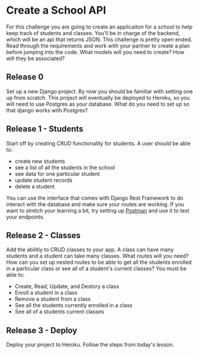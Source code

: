 # Create a School API

For this challenge you are going to create an applicaiton for a school to help keep track of students and classes. You'll be in charge of the backend, which will be an api that returns JSON. This challenge is pretty open ended. Read through the requirements and work with your partner to create a plan before jumping into the code. What models will you need to create? How will they be associated? 

## Release 0 
Set up a new Django project. By now you should be familiar with setting one up from scratch. This project will eventually be deployed to Heroku, so you will need to use Postgres as your database. What do you need to set up so that django works with Postgres? 


## Release 1 - Students 
Start off by creating CRUD functionality for students. A user should be able to:
- create new students 
- see a list of all the students in the school 
- see data for one particular student 
- update student records
- delete a student

 You can use the interface that comes with Django Rest Framework to do interact with the database and make sure your routes are working. If you want to stretch your learning a bit, try setting up [Postman](https://www.getpostman.com/) and use it to test your endpoints. 

## Release 2 - Classes 
Add the abilitiy to CRUD classes to your app. A class can have many students and a student can take many classes. What routes will you need? How can you set up nested routes to be able to get all the students enrolled in a particular class or see all of a student's current classes? 
You must be able to: 

- Create, Read, Update, and Destory a class 
- Enroll a student in a class 
- Remove a student from a class
- See all the students currently enrolled in a class 
- See all of a students current classes 

## Release 3 - Deploy

Deploy your project to Heroku. Follow the steps from today's lesson.